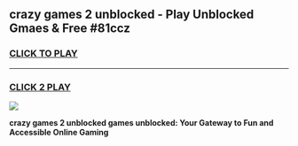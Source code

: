 
## crazy games 2 unblocked - Play Unblocked Gmaes & Free #81ccz
<h3>
<a href="https://news.freeplayer.one?title=crazy_games_2_unblocked&ref=26F">CLICK TO PLAY</a></h3>
<hr>

<h3>
<a href="https://news.freeplayer.one?title=crazy_games_2_unblocked&ref=26F">CLICK 2 PLAY</a>
  
</h3>

<a href="https://news.freeplayer.one?title=crazy_games_2_unblocked&ref=26F/"><img src="https://clearcache.store/games.png"></a>


**crazy games 2 unblocked games unblocked: Your Gateway to Fun and Accessible Online Gaming**
